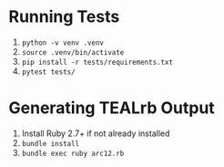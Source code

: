 # Running Tests

1. `python -v venv .venv`
2. `source .venv/bin/activate`
3. `pip install -r tests/requirements.txt`
4. `pytest tests/`

# Generating TEALrb Output

1. Install Ruby 2.7+ if not already installed
2. `bundle install`
3. `bundle exec ruby arc12.rb`